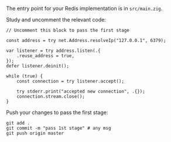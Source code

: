 The entry point for your Redis implementation is in `src/main.zig`.

Study and uncomment the relevant code: 

```zig
// Uncomment this block to pass the first stage

const address = try net.Address.resolveIp("127.0.0.1", 6379);

var listener = try address.listen(.{
    .reuse_address = true,
});
defer listener.deinit();

while (true) {
    const connection = try listener.accept();

    try stderr.print("accepted new connection", .{});
    connection.stream.close();
}
```

Push your changes to pass the first stage:

```
git add .
git commit -m "pass 1st stage" # any msg
git push origin master
```
